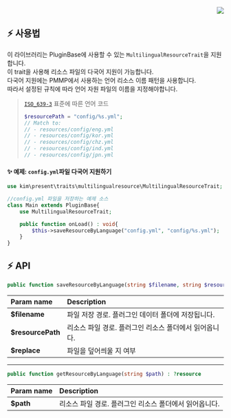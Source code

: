 <p align="right">  
  <a href="https://github.com/PresentKim/multilingual-resource-trait/blob/main//README.md">  
    <img src="https://img.shields.io/static/v1?label=read%20in&message=English&color=success">  
  </a>  
</p>  
  
## :zap: 사용법  
이 라이브러리는 PluginBase에 사용할 수 있는 `MultilingualResourceTrait`을 지원합니다.  
이 trait을 사용해 리소스 파일의 다국어 지원이 가능합니다.  
다국어 지원에는 PMMP에서 사용하는 언어 리소스 이름 패턴을 사용합니다.  
따라서 설정된 규칙에 따라 언어 자원 파일의 이름을 지정해야합니다.  
> [`ISO_639-3`](https://en.wikipedia.org/wiki/ISO_639-3) 표준에 따른 언어 코드  
> ```php  
> $resourcePath = "config/%s.yml";  
> // Match to:  
> // - resources/config/eng.yml  
> // - resources/config/kor.yml  
> // - resources/config/chz.yml  
> // - resources/config/ind.yml  
> // - resources/config/jpn.yml  
> ```  
  
#### :sparkles: 예제: `config.yml`파일 다국어 지원하기  
```php  
use kim\present\traits\multilingualresource\MultilingualResourceTrait;  

//config.yml 파일을 저장하는 예제 소스  
class Main extends PluginBase{  
    use MultilingualResourceTrait;  

    public function onLoad() : void{  
        $this->saveResourceByLanguage("config.yml", "config/%s.yml");  
    }  
}  
```  
  
## :zap: API  
```php  
public function saveResourceByLanguage(string $filename, string $resourcePath, bool $replace = false) : bool  
```  
| Param name        | Description |  
| :---------------- | :---------- |  
| **$filename**     | 파일 저장 경로. 플러그인 데이터 폴더에 저장됩니다. |  
| **$resourcePath** | 리소스 파일 경로. 플러그인 리소스 폴더에서 읽어옵니다. |  
| **$replace**      | 파일을 덮어씌울 지 여부 |  
  
----------  
  
```php  
public function getResourceByLanguage(string $path) : ?resource  
```  
| Param name        | Description |  
| :---------------- | :---------- |  
| **$path** | 리소스 파일 경로. 플러그인 리소스 폴더에서 읽어옵니다. |  
